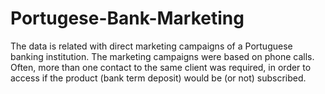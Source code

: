 # Portugese-Bank-Marketing
The data is related with direct marketing campaigns of a Portuguese banking institution.     The marketing campaigns were based on phone calls. Often, more than one contact to the same client was required, in order to access if the product (bank term deposit) would be (or not) subscribed. 
